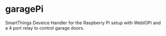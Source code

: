# garagePi
SmartThings Deveice Handler for the Raspberry Pi setup with WebIOPi and a 4 port relay to control garage doors.
